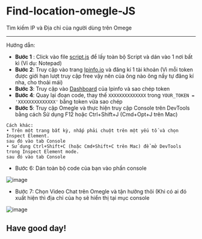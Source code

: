 # Find-location-omegle-JS
Tìm kiếm IP và Địa chỉ của người dùng trên Omege

---------------------------------------------------

Hướng dẫn:
 - **Bước 1** : Click vào file [script.js](https://github.com/vietrux85/Find-location-omegle-JS/blob/main/script.js) để lấy toàn bộ Script và dán vào 1 nơi bất kì (Ví dụ: Notepad)
 - **Bước 2**: Truy cập vào trang [Ipinfo.io](https://ipinfo.io) và đăng kí 1 tài khoản
   (Vì mỗi token được giới hạn lượt truy cập free vậy nên của ông nào ông nấy tự đăng kí nha, cho thoải mái)
 - **Bước 3**: Truy cập vào [Dashboard](https://ipinfo.io/account/home) của Ipinfo và sao chép token 
 - **Bước 4**: Quay lại đoạn code, thay thế ```XXXXXXXXXXXXXX``` trong ```YOUR_TOKEN = 'XXXXXXXXXXXXXX'``` bằng token vừa sao chép
 - **Bước 5**: Truy cập Omegle và thực hiện truy cập Console trên DevTools bằng cách Sử dụng F12 hoặc Ctrl+Shift+J (Cmd+Opt+J trên Mac)
```
Cách khác:
• Trên một trang bất kỳ, nhấp phải chuột trên một yếu tố và chọn Inspect Element.
sau đó vào tab Console
• Sử dụng Ctrl+Shift+C (hoặc Cmd+Shift+C trên Mac) để mở DevTools trong Inspect Element mode.
sau đó vào tab Console
```
 - Bước 6: Dán toàn bộ code của bạn vào phần console 

![image](https://user-images.githubusercontent.com/89530449/147725575-05abaf7f-a986-4076-9db3-659a3f2ec791.png)

- Bước 7: Chọn Video Chat trên Omegle và tận hưởng thôi (Khi có ai đó xuất hiện thì địa chỉ của họ sẽ hiển thị tại mục console

![image](https://user-images.githubusercontent.com/89530449/147759328-330695a3-6f70-42ea-b97c-9b4017f05e9f.png)

## Have good day!




